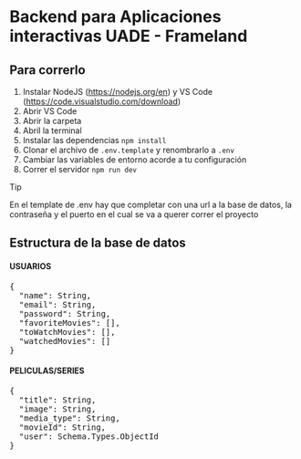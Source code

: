 # Backend para Aplicaciones interactivas UADE - Frameland

## Para correrlo
1. Instalar NodeJS (https://nodejs.org/en) y VS Code (https://code.visualstudio.com/download)
2. Abrir VS Code
3. Abrir la carpeta
4. Abril la terminal
5. Instalar las dependencias `npm install`
6. Clonar el archivo de `.env.template` y renombrarlo a `.env`
7. Cambiar las variables de entorno acorde a tu configuración
8. Correr el servidor `npm run dev`

> [!TIP]
> En el template de .env hay que completar con una url a la base de datos, la contraseña y el puerto en el cual se va a querer correr el proyecto


## Estructura de la base de datos

#### USUARIOS

<pre>
{
  "name": String,
  "email": String,
  "password": String,
  "favoriteMovies": [],
  "toWatchMovies": [],
  "watchedMovies": []
}
</pre>

#### PELICULAS/SERIES
<pre>
{
  "title": String,
  "image": String,
  "media_type": String,
  "movieId": String,
  "user": Schema.Types.ObjectId
}
</pre>
